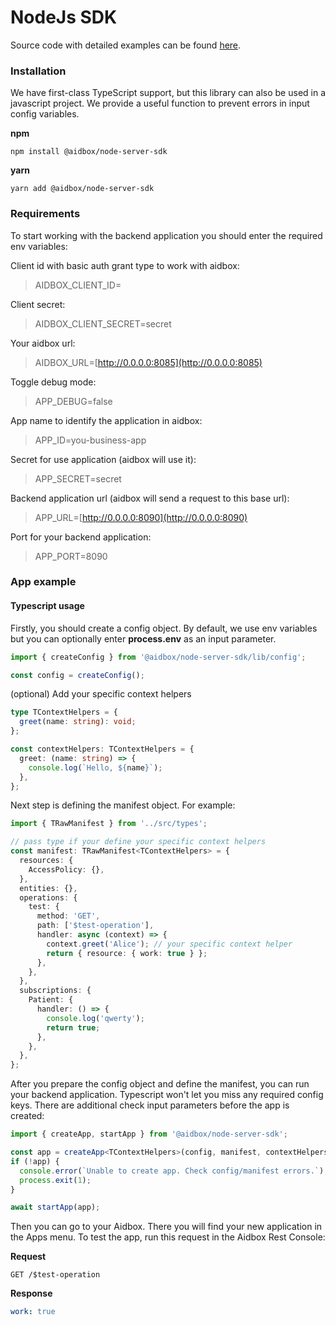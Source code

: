 # NodeJs SDK

Source code with detailed examples can be found [here](https://github.com/Aidbox/node-server-sdk).

### Installation

We have first-class TypeScript support, but this library can also be used in a javascript project. We provide a useful function to prevent errors in input config variables.

**npm**

```
npm install @aidbox/node-server-sdk
```

**yarn**

```
yarn add @aidbox/node-server-sdk
```

### Requirements

To start working with the backend application you should enter the required env variables:

Client id with basic auth grant type to work with aidbox:

> AIDBOX\_CLIENT\_ID=

Client secret:

> AIDBOX\_CLIENT\_SECRET=secret

Your aidbox url:

> AIDBOX\_URL=[http://0.0.0.0:8085](http://0.0.0.0:8085)

Toggle debug mode:

> APP\_DEBUG=false

App name to identify the application in aidbox:

> APP\_ID=you-business-app

Secret for use application (aidbox will use it):

> APP\_SECRET=secret

Backend application url (aidbox will send a request to this base url):

> APP\_URL=[http://0.0.0.0:8090](http://0.0.0.0:8090)

Port for your backend application:

> APP\_PORT=8090

### App example

#### Typescript usage

Firstly, you should create a config object. By default, we use env variables but you can optionally enter **process.env** as an input parameter.

```typescript
import { createConfig } from '@aidbox/node-server-sdk/lib/config';

const config = createConfig();
```

(optional) Add your specific context helpers

```typescript
type TContextHelpers = {
  greet(name: string): void;
};

const contextHelpers: TContextHelpers = {
  greet: (name: string) => {
    console.log(`Hello, ${name}`);
  },
};
```

Next step is defining the manifest object. For example:

```typescript
import { TRawManifest } from '../src/types';

// pass type if your define your specific context helpers
const manifest: TRawManifest<TContextHelpers> = {
  resources: {
    AccessPolicy: {},
  },
  entities: {},
  operations: {
    test: {
      method: 'GET',
      path: ['$test-operation'],
      handler: async (context) => {
        context.greet('Alice'); // your specific context helper
        return { resource: { work: true } };
      },
    },
  },
  subscriptions: {
    Patient: {
      handler: () => {
        console.log('qwerty');
        return true;
      },
    },
  },
};
```

After you prepare the config object and define the manifest, you can run your backend application. Typescript won't let you miss any required config keys. There are additional check input parameters before the app is created:

```typescript
import { createApp, startApp } from '@aidbox/node-server-sdk';

const app = createApp<TContextHelpers>(config, manifest, contextHelpers);
if (!app) {
  console.error(`Unable to create app. Check config/manifest errors.`);
  process.exit(1);
}

await startApp(app);
```

Then you can go to your Aidbox. There you will find your new application in the Apps menu. To test the app, run this request in the Aidbox Rest Console:

**Request**

```http
GET /$test-operation
```

**Response**

```yaml
work: true
```
